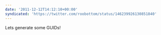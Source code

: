 ```yaml
---
date: '2011-12-12T14:12:10+00:00'
syndicated: 'https://twitter.com/roobottom/status/146239926130851840'
---
```

Lets generate some GUIDs!
